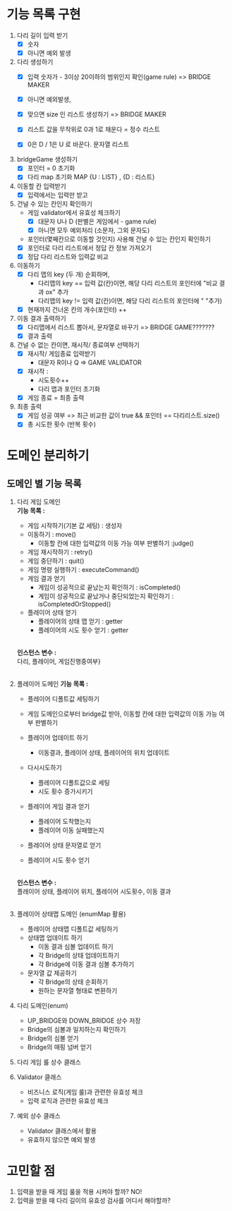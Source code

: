 # 기능 목록 구현

1. 다리 길이 입력 받기
    - [x] 숫자
    - [x] 아니면 예외 발생

2. 다리 생성하기
    - [X] 입력 숫자가 - 3이상 20이하의 범위인지 확인(game rule) => BRIDGE MAKER
    - [X] 아니면 예외발생,
   
    - [x] 맞으면 size 인 리스트 생성하기 => BRIDGE MAKER
     
    - [x] 리스트 값을 무작위로 0과 1로 채운다 = 정수 리스트
    - [x] 0은 D / 1은 U 로 바꾼다. 문자열 리스트

3. bridgeGame 생성하기
    - [x] 포인터 = 0 초기화
    - [x] 다리 map 초기화  MAP {U : LIST<STRING>} , {D : 리스트}

4. 이동할 칸 입력받기
    - [x] 입력에서는 입력만 받고

5. 건널 수 있는 칸인지 확인하기
   - 게임 validator에서 유효성 체크하기
      - [X] 대문자 U나 D (판별은 게임에서 - game rule)
      - [X] 아니면 모두 예외처리 (소문자, 그외 문자도)
   
   - 포인터(몇째칸으로 이동할 것인지) 사용해 건널 수 있는 칸인지 확인하기
   - [x] 포인터로 다리 리스트에서 정답 칸 정보 가져오기
   - [x] 정답 다리 리스트와 입력값 비교

6. 이동하기
    - [x] 다리 맵의 key (두 개) 순회하며,
      - 다리맵의 key == 입력 값(칸)이면, 해당 다리 리스트의 포인터에 "비교 결과 ox" 추가
      - 다리맵의 key != 입력 값(칸)이면, 해당 다리 리스트의 포인터에 " "추가)
    - [x] 현재까지 건너온 칸의 개수(포인터) ++
   
7. 이동 결과 출력하기
   - [x] 다리맵에서 리스트 뽑아서, 문자열로 바꾸기 => BRIDGE GAME???????
   - [x] 결과 출력

8. 건널 수 없는 칸이면, 재시작/ 종료여부 선택하기
   - [X] 재시작/ 게임종료 입력받기 
     - 대문자 R이나 Q => GAME VALIDATOR
   - [x] 재시작 :
     - 시도횟수++
     - 다리 맵과 포인터 초기화
   - [x] 게임 종료 = 최종 출력
   
9. 최종 출력
   - [x] 게임 성공 여부 => 최근 비교한 값이 true && 포인터 == 다리리스트.size()
   - [x] 총 시도한 횟수 (반복 횟수)
     
# 도메인 분리하기  
## 도메인 별 기능 목록
1. 다리 게임 도메인<br>
   **기능 목록 :**
   - 게임 시작하기(기본 값 세팅) : 생성자
   - 이동하기 : move()
     - 이동할 칸에 대한 입력값의 이동 가능 여부 판별하기 :judge()
   - 게임 재시작하기 : retry()
   - 게임 중단하기 : quit()
   - 게임 명령 실행하기 : executeCommand()
   - 게임 결과 얻기
     - 게임이 성공적으로 끝났는지 확인하기 : isCompleted()
     - 게임이 성공적으로 끝났거나 중단되었는지 확인하기 : isCompletedOrStopped()
   - 플레이어 상태 얻기
     - 플레이어의 상태 맵 얻기 : getter
     - 플레이어의 시도 횟수 얻기 : getter

   <br>**인스턴스 변수 :** <br>
   다리, 플레이어, 게임진행중여부}<br><br>

2. 플레이어 도메인
   **기능 목록 :**
   - 플레이어 디폴트값 세팅하기
   - 게임 도메인으로부터 bridge값 받아, 이동할 칸에 대한 입력값의 이동 가능 여부 판별하기
   - 플레이어 업데이트 하기
     - 이동결과, 플레이어 상태, 플레이어의 위치 업데이트
   - 다시시도하기 
     - 플레이어 디폴트값으로 세팅
     - 시도 횟수 증가시키기
   
   - 플레이어 게임 결과 얻기
     - 플레이어 도착했는지
     - 플레이어 이동 실패했는지
   
   - 플레이어 상태 문자열로 얻기
   - 플레이어 시도 횟수 얻기

   <br>**인스턴스 변수 :** <br>
   플레이어 상태, 플레이어 위치, 플레이어 시도횟수, 이동 결과<br><br>

3. 플레이어 상태맵 도메인 (enumMap 활용)
   - 플레이어 상태맵 디폴트값 세팅하기
   - 상태맵 업데이트 하기
     - 이동 결과 심볼 업데이트 하기
     - 각 Bridge의 상태 업데이트하기
     - 각 Bridge에 이동 결과 심볼 추가하기
   - 문자열 값 제공하기
     - 각 Bridge의 상태 순회하기 
     - 원하는 문자열 형태로 변환하기

4. 다리 도메인(enum)
   - UP_BRIDGE와 DOWN_BRIDGE 상수 저장
   - Bridge의 심볼과 일치하는지 확인하기
   - Bridge의 심볼 얻기
   - Bridge의 매핑 넘버 얻기

5. 다리 게임 룰 상수 클래스

6. Validator 클래스
   - 비즈니스 로직(게임 룰)과 관련한 유효성 체크
   - 입력 로직과 관련한 유효성 체크
   
7. 예외 상수 클래스
   - Validator 클래스에서 활용
   - 유효하지 않으면 예외 발생


# 고민할 점
1. 입력을 받을 때 게임 룰을 적용 시켜야 할까? NO!
2. 입력을 받을 때 다리 길이의 유효성 검사를 어디서 해야할까?

